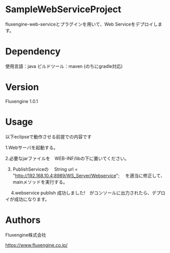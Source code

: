 # SampleWebServiceProject
fluxengine-web-serviceとプラグインを用いて、Web Serviceをデプロイします。

# Dependency
使用言語：java
ビルドツール：maven (のちにgradle対応)

# Version
Fluxengine 1.0.1

# Usage

  以下eclipseで動作させる前提での内容です

  1.Webサーバを起動する。

  2.必要なjarファイルを　WEB-INF/libの下に置いてください。

  3. PublishServiceの
  　String url = "http://192.168.10.4:8989/WS_Server/Webservice";
  　を適当に修正して、mainメソッドを実行する。

  　
  4.webservice publish 成功しました!　がコンソールに出力されたら、デプロイが成功になります。

# Authors
Fluxengine株式会社

https://www.fluxengine.co.jp/
